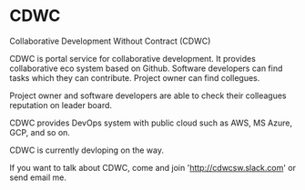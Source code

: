 # CDWC
Collaborative Development Without Contract (CDWC)

CDWC is portal service for collaborative development. It provides collaborative eco system based on Github.
Software developers can find tasks which they can contribute. Project owner can find collegues. 

Project owner and software developers are able to check their colleagues reputation on leader board.

CDWC provides DevOps system with public cloud such as AWS, MS Azure, GCP, and so on.

CDWC is currently devloping on the way.

If you want to talk about CDWC, come and join 'http://cdwcsw.slack.com' or send email me.

